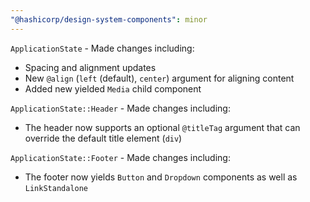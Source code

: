 ```yaml
---
"@hashicorp/design-system-components": minor
---
```


`ApplicationState` - Made changes including:

- Spacing and alignment updates
- New `@align` (`left` (default), `center`) argument for aligning content
- Added new yielded `Media` child component

`ApplicationState::Header` - Made changes including:

- The header now supports an optional `@titleTag` argument that can override the default title element (`div`)

`ApplicationState::Footer` - Made changes including:

- The footer now yields `Button` and `Dropdown` components as well as `LinkStandalone`
